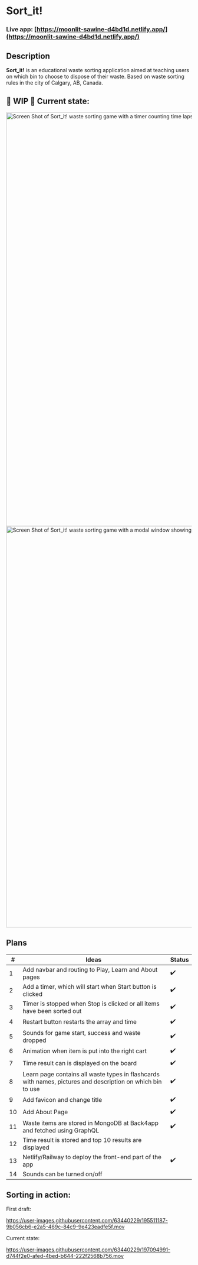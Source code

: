 # Sort_it!
 ### Live app: [https://moonlit-sawine-d4bd1d.netlify.app/](https://moonlit-sawine-d4bd1d.netlify.app/)

## Description

<strong>Sort_it!</strong> is an educational waste sorting application aimed at teaching users on which bin to choose to dispose of their waste. Based on waste sorting rules in the city of Calgary, AB, Canada.

## 🚧 WIP 🚧 Current state: 


<img width="1119" alt="Screen Shot of Sort_it! waste sorting game with a timer counting time lapsed since start button clicked" src="https://user-images.githubusercontent.com/63440229/197046230-dd1982a0-b57a-4a21-83b0-bd1158ca5d96.png">
<img width="1086" alt="Screen Shot of Sort_it! waste sorting game with a modal window showing the user's result when sorting is completed" src="https://user-images.githubusercontent.com/63440229/197046221-36a0df4c-cfc9-4746-9ef2-353a0b4f55e8.png">



## Plans

| #   | Ideas                       | Status |
| --- | -------------------------- | -- |
|  1  | Add navbar and routing to Play, Learn and About pages |:heavy_check_mark:|
| 2  | Add a timer, which will start when Start button is clicked | :heavy_check_mark:|
| 3  | Timer is stopped when Stop is clicked or all items have been sorted out | :heavy_check_mark:|
| 4  | Restart button restarts the array and time  | :heavy_check_mark:|
| 5   | Sounds for game start, success and waste dropped | :heavy_check_mark:|
| 6   | Animation when item is put into the right cart | :heavy_check_mark:|
| 7   | Time result can is displayed on the board | :heavy_check_mark:|
| 8   | Learn page contains all waste types in flashcards with names, pictures and description on which bin to use | :heavy_check_mark:|
| 9   | Add favicon and change title | :heavy_check_mark:|
| 10  | Add About Page | :heavy_check_mark:| 
| 11  | Waste items are stored in MongoDB at Back4app and fetched using GraphQL | :heavy_check_mark:|
| 12  | Time result is stored and top 10 results are displayed |  |
| 13  | Netlify/Railway to deploy the front-end part of the app | :heavy_check_mark: |
| 14  | Sounds can be turned on/off |             |




## Sorting in action:

First draft:

https://user-images.githubusercontent.com/63440229/195511187-9b056cb6-e2a5-469c-84c9-9e423eadfe5f.mov

Current state:

https://user-images.githubusercontent.com/63440229/197094991-d744f2e0-afed-4bed-b644-222f2568b756.mov


